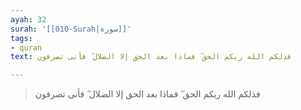```yaml
---
ayah: 32
surah: '[[010-Surah|سورة]]'
tags:
- quran
text: فذلكم الله ربكم الحق ۖ فماذا بعد الحق إلا الضلال ۖ فأنى تصرفون

---
```

> فذلكم الله ربكم الحق ۖ فماذا بعد الحق إلا الضلال ۖ فأنى تصرفون
